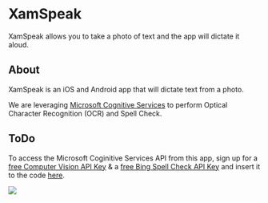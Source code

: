 # XamSpeak

XamSpeak allows you to take a photo of text and the app will dictate it aloud.

## About

XamSpeak is an iOS and Android app that will dictate text from a photo.

We are leveraging [Microsoft Cognitive Services](https://www.microsoft.com/cognitive-services?WT.mc_id=xamspeak-github-bramin) to perform Optical Character Recognition (OCR) and Spell Check.

## ToDo

To access the Microsoft Coginitive Services API from this app, sign up for a [free Computer Vision API Key](https://azure.microsoft.com/free/ai/?utm_source=channel9&utm_medium=descriptionlinks&utm_campaign=freeaccount&WT.mc_id=xamspeak-github-bramin) & a [free Bing Spell Check API Key](https://azure.microsoft.com/free/ai/?utm_source=channel9&utm_medium=descriptionlinks&utm_campaign=freeaccount&WT.mc_id=xamspeak-github-bramin) and insert it to the code [here](./Source/XamSpeak/Constants/CognitiveServicesConstants.cs#L8).

![](https://github.com/brminnick/Videos/blob/master/XamSpeak/XamSpeakGif.gif?raw=true)
